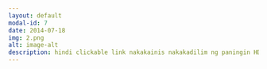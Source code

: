 ```yaml
---
layout: default
modal-id: 7
date: 2014-07-18
img: 2.png
alt: image-alt
description: hindi clickable link nakakainis nakakadilim ng paningin HDL prof hayop
---
```

